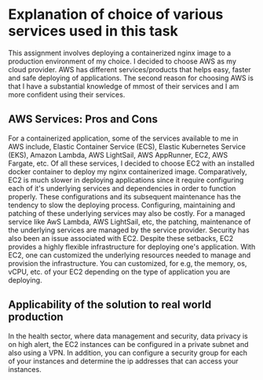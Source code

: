 
# Explanation of choice of various services used in this task

This assignment involves deploying a containerized nginx image to a production environment of my choice. I decided to choose AWS as my cloud provider. AWS has different services/products that helps easy, faster and safe deploying of applications. The second reason for choosing AWS is that I have a substantial knowledge of mmost of their services and I am more confident using their services.
## AWS Services: Pros and Cons
For a containerized application, some of the services available to me in AWS include, Elastic Container Service (ECS), Elastic Kubernetes Service (EKS), Amazon Lambda, AWS LightSail, AWS AppRunner, EC2, AWS Fargate, etc. Of all these services, I decided to choose EC2 with an installed docker container to deploy my nginx containerized image. Comparatively, EC2 is much slower in deploying applications since it require configuring each of it's underlying services and dependencies in order to function properly. These configurations and its subsequent maintenance has the tendency to slow the deploying process. Configuring, maintaining and patching of these underlying services may also be costly. For a managed service like AwS Lambda, AWS LightSail, etc, the patching, maintenance of the underlying services are managed by the service provider. Security has also been an issue associated with EC2. Despite these setbacks, EC2 provides a highly flexible infrastructure for deploying one's application. With EC2, one can customized the underlying resources needed to manage and provision the infrastructure. You can customized, for e.g, the memory, os, vCPU, etc. of your EC2 depending on the type of application you are deploying. 

## Applicability of the solution to real world production

In the health sector, where data management and security, data privacy is on high alert, the EC2 instances can be configured in a private subnet and also using a VPN. In addition, you can configure a security group for each of your instances and determine the ip addresses that can access your instances. 
